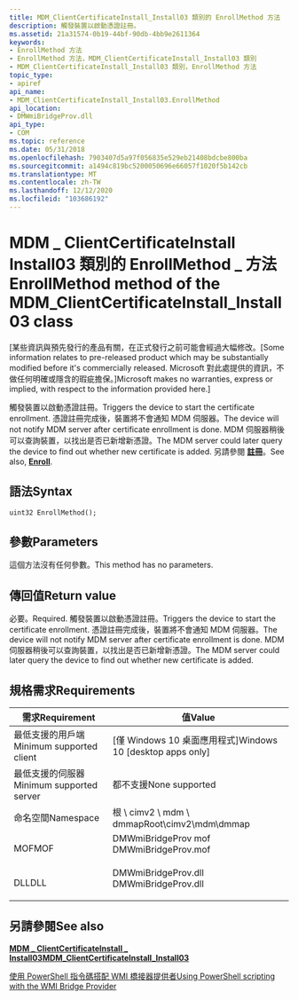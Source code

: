 ```yaml
---
title: MDM_ClientCertificateInstall_Install03 類別的 EnrollMethod 方法
description: 觸發裝置以啟動憑證註冊。
ms.assetid: 21a31574-0b19-44bf-90db-4bb9e2611364
keywords:
- EnrollMethod 方法
- EnrollMethod 方法，MDM_ClientCertificateInstall_Install03 類別
- MDM_ClientCertificateInstall_Install03 類別，EnrollMethod 方法
topic_type:
- apiref
api_name:
- MDM_ClientCertificateInstall_Install03.EnrollMethod
api_location:
- DMWmiBridgeProv.dll
api_type:
- COM
ms.topic: reference
ms.date: 05/31/2018
ms.openlocfilehash: 7903407d5a97f056835e529eb21408bdcbe800ba
ms.sourcegitcommit: a1494c819bc5200050696e66057f1020f5b142cb
ms.translationtype: MT
ms.contentlocale: zh-TW
ms.lasthandoff: 12/12/2020
ms.locfileid: "103686192"
---
```

# <a name="enrollmethod-method-of-the-mdm_clientcertificateinstall_install03-class"></a><span data-ttu-id="b9116-106">MDM \_ ClientCertificateInstall Install03 類別的 EnrollMethod \_ 方法</span><span class="sxs-lookup"><span data-stu-id="b9116-106">EnrollMethod method of the MDM\_ClientCertificateInstall\_Install03 class</span></span>

<span data-ttu-id="b9116-107">\[某些資訊與預先發行的產品有關，在正式發行之前可能會經過大幅修改。</span><span class="sxs-lookup"><span data-stu-id="b9116-107">\[Some information relates to pre-released product which may be substantially modified before it's commercially released.</span></span> <span data-ttu-id="b9116-108">Microsoft 對此處提供的資訊，不做任何明確或隱含的瑕疵擔保。\]</span><span class="sxs-lookup"><span data-stu-id="b9116-108">Microsoft makes no warranties, express or implied, with respect to the information provided here.\]</span></span>

<span data-ttu-id="b9116-109">觸發裝置以啟動憑證註冊。</span><span class="sxs-lookup"><span data-stu-id="b9116-109">Triggers the device to start the certificate enrollment.</span></span> <span data-ttu-id="b9116-110">憑證註冊完成後，裝置將不會通知 MDM 伺服器。</span><span class="sxs-lookup"><span data-stu-id="b9116-110">The device will not notify MDM server after certificate enrollment is done.</span></span> <span data-ttu-id="b9116-111">MDM 伺服器稍後可以查詢裝置，以找出是否已新增新憑證。</span><span class="sxs-lookup"><span data-stu-id="b9116-111">The MDM server could later query the device to find out whether new certificate is added.</span></span> <span data-ttu-id="b9116-112">另請參閱 [**註冊**](/windows/client-management/mdm/clientcertificateinstall-csp)。</span><span class="sxs-lookup"><span data-stu-id="b9116-112">See also, [**Enroll**](/windows/client-management/mdm/clientcertificateinstall-csp).</span></span>

## <a name="syntax"></a><span data-ttu-id="b9116-113">語法</span><span class="sxs-lookup"><span data-stu-id="b9116-113">Syntax</span></span>


```mof
uint32 EnrollMethod();
```



## <a name="parameters"></a><span data-ttu-id="b9116-114">參數</span><span class="sxs-lookup"><span data-stu-id="b9116-114">Parameters</span></span>

<span data-ttu-id="b9116-115">這個方法沒有任何參數。</span><span class="sxs-lookup"><span data-stu-id="b9116-115">This method has no parameters.</span></span>

## <a name="return-value"></a><span data-ttu-id="b9116-116">傳回值</span><span class="sxs-lookup"><span data-stu-id="b9116-116">Return value</span></span>

<span data-ttu-id="b9116-117">必要。</span><span class="sxs-lookup"><span data-stu-id="b9116-117">Required.</span></span> <span data-ttu-id="b9116-118">觸發裝置以啟動憑證註冊。</span><span class="sxs-lookup"><span data-stu-id="b9116-118">Triggers the device to start the certificate enrollment.</span></span> <span data-ttu-id="b9116-119">憑證註冊完成後，裝置將不會通知 MDM 伺服器。</span><span class="sxs-lookup"><span data-stu-id="b9116-119">The device will not notify MDM server after certificate enrollment is done.</span></span> <span data-ttu-id="b9116-120">MDM 伺服器稍後可以查詢裝置，以找出是否已新增新憑證。</span><span class="sxs-lookup"><span data-stu-id="b9116-120">The MDM server could later query the device to find out whether new certificate is added.</span></span>

## <a name="requirements"></a><span data-ttu-id="b9116-121">規格需求</span><span class="sxs-lookup"><span data-stu-id="b9116-121">Requirements</span></span>



| <span data-ttu-id="b9116-122">需求</span><span class="sxs-lookup"><span data-stu-id="b9116-122">Requirement</span></span> | <span data-ttu-id="b9116-123">值</span><span class="sxs-lookup"><span data-stu-id="b9116-123">Value</span></span> |
|-------------------------------------|------------------------------------------------------------------------------------------------|
| <span data-ttu-id="b9116-124">最低支援的用戶端</span><span class="sxs-lookup"><span data-stu-id="b9116-124">Minimum supported client</span></span><br/> | <span data-ttu-id="b9116-125">\[僅 Windows 10 桌面應用程式\]</span><span class="sxs-lookup"><span data-stu-id="b9116-125">Windows 10 \[desktop apps only\]</span></span><br/>                                                    |
| <span data-ttu-id="b9116-126">最低支援的伺服器</span><span class="sxs-lookup"><span data-stu-id="b9116-126">Minimum supported server</span></span><br/> | <span data-ttu-id="b9116-127">都不支援</span><span class="sxs-lookup"><span data-stu-id="b9116-127">None supported</span></span><br/>                                                                      |
| <span data-ttu-id="b9116-128">命名空間</span><span class="sxs-lookup"><span data-stu-id="b9116-128">Namespace</span></span><br/>                | <span data-ttu-id="b9116-129">根 \\ cimv2 \\ mdm \\ dmmap</span><span class="sxs-lookup"><span data-stu-id="b9116-129">Root\\cimv2\\mdm\\dmmap</span></span><br/>                                                             |
| <span data-ttu-id="b9116-130">MOF</span><span class="sxs-lookup"><span data-stu-id="b9116-130">MOF</span></span><br/>                      | <dl> <span data-ttu-id="b9116-131"><dt>DMWmiBridgeProv mof</dt></span><span class="sxs-lookup"><span data-stu-id="b9116-131"><dt>DMWmiBridgeProv.mof</dt></span></span> </dl> |
| <span data-ttu-id="b9116-132">DLL</span><span class="sxs-lookup"><span data-stu-id="b9116-132">DLL</span></span><br/>                      | <dl> <span data-ttu-id="b9116-133"><dt>DMWmiBridgeProv.dll</dt></span><span class="sxs-lookup"><span data-stu-id="b9116-133"><dt>DMWmiBridgeProv.dll</dt></span></span> </dl> |



## <a name="see-also"></a><span data-ttu-id="b9116-134">另請參閱</span><span class="sxs-lookup"><span data-stu-id="b9116-134">See also</span></span>

<dl> <dt>

[<span data-ttu-id="b9116-135">**MDM \_ ClientCertificateInstall \_ Install03**</span><span class="sxs-lookup"><span data-stu-id="b9116-135">**MDM\_ClientCertificateInstall\_Install03**</span></span>](mdm-clientcertificateinstall-install03.md)
</dt> <dt>

[<span data-ttu-id="b9116-136">使用 PowerShell 指令碼搭配 WMI 橋接器提供者</span><span class="sxs-lookup"><span data-stu-id="b9116-136">Using PowerShell scripting with the WMI Bridge Provider</span></span>](/windows/client-management/mdm/using-powershell-scripting-with-the-wmi-bridge-provider)
</dt> </dl>

 

